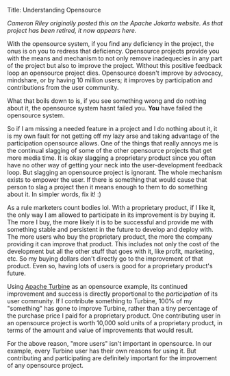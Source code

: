Title: Understanding Opensource

_Cameron Riley originally posted this on the Apache Jakarta website. As that project has been retired, it now appears here._

With the opensource system, if you find any deficiency in the project, the onus is on you to redress that deficiency. Opensource projects provide you with the means and mechanism to not only remove inadequecies in any part of the project but also to improve the project. Without this positive feedback loop an opensource project dies. Opensource doesn't improve by advocacy, mindshare, or by having 10 million users; it improves by participation and contributions from the user community.

What that boils down to is, if you see something wrong and do nothing about it, the opensource system hasnt failed you. **You** have failed the opensource system.

So if I am missing a needed feature in a project and I do nothing about it, it is my own fault for not getting off my lazy arse and taking advantage of the participation opensource allows. One of the things that really annoys me is the continual slagging of some of the other opensource projects that get more media time. It is okay slagging a proprietary product since you often have no other way of getting your neck into the user-development feedback loop. But slagging an opensource project is ignorant. The whole mechanism exists to empower the user. If there is something that would cause that person to slag a project then it means enough to them to do something about it. In simpler words, fix it! :)

As a rule marketers count bodies lol. With a proprietary product, if I like it, the only way I am allowed to participate in its improvement is by buying it. The more I buy, the more likely it is to be successful and provide me with something stable and persistent in the future to develop and deploy with. The more users who buy the proprietary product, the more the company providing it can improve that product. This includes not only the cost of the development but all the other stuff that goes with it, like profit, marketing, etc. So my buying dollars don't directly go to the improvement of that product. Even so, having lots of users is good for a proprietary product's future.

Using <a href="https://turbine.apache.org/" target="_blank">Apache Turbine</a> as an opensource example, its continued improvement and success is directly proportional to the *participation* of its user community. If I contribute something to Turbine, 100% of my "something" has gone to improve Turbine, rather than a tiny percentage of the purchase price I paid for a proprietary product. One contributing user in an opensource project is worth 10,000 sold units of a proprietary product, in terms of the amount and value of improvements that would result.

For the above reason, "more users" isn't important in opensource. In our example, every Turbine user has their own reasons for using it. But contributing and participating are definitely important for the improvement of any opensource project.
